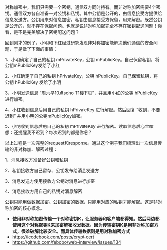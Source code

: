 对称加密中，我们只需要一个密钥，通信双方同时持有。而非对称加密需要4个密钥。通信双方各自准备一对公钥和私钥。其中公钥是公开的，由信息接受方提供给信息发送方。公钥用来对信息加密。私钥由信息接受方保留，用来解密。既然公钥是公开的，就不存在保密问题。也就是说非对称加密完全不存在密钥配送问题！你看，是不是完美解决了密钥配送问题？

回到刚才的例子，小明和下红经过研究发现非对称加密能解决他们通信的安全问题，于是做了下面的事情：

1、小明确定了自己的私钥 mPrivateKey，公钥 mPublicKey。自己保留私钥，将公钥mPublicKey发给了小红

2、小红确定了自己的私钥 hPrivateKey，公钥 hPublicKey。自己保留私钥，将公钥 hPublicKey 发给了小明

3、小明发送信息 “周六早10点soho T1楼下见”，并且用小红的公钥 hPublicKey 进行加密。

4、小红收到信息后用自己的私钥 hPrivateKey 进行解密。然后回复 “收到，不要迟到” 并用小明的公钥mPublicKey加密。

5、小明收到信息后用自己的私钥 mPrivateKey 进行解密。读取信息后心里暗想：还提醒我不迟到？每次迟到的都是你吧？

以上过程是一次完整的request和response。通过这个例子我们梳理出一次信息传输的非对称加、解密过程：

1、消息接收方准备好公钥和私钥

2、私钥接收方自己留存、公钥发布给消息发送方

3、消息发送方使用接收方公钥对消息进行加密

4、消息接收方用自己的私钥对消息解密

公钥只能用做数据加密。公钥加密的数据，只能用对应的私钥才能解密。这是非对称加密的核心概念。



- **使用非对称加密传输一个对称密钥K，让服务器和客户端都得知。然后两边都使用这个对称密钥K来加密解密收发数据。因为传输密钥K是用非对称加密方式，很难破解比较安全。而具体传输数据则是用对称加密方式**
- https://icodebook.com/posts/crypt-cert
- https://github.com/febobo/web-interview/issues/134

